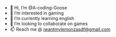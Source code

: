 - 👋 Hi, I’m @A-coding-Goose
- 👀 I’m interested in gaming
- 🌱 I’m currently learning english
- 💞️ I’m looking to collaborate on games
- 📫 Reach me @ iwantmylemonzasdf@gmail.com

<!---
A-coding-Goose/A-coding-Goose is a ✨ special ✨ repository because its `READMEPlz.md` (this file) appears on your GitHub profile.
You can click the Preview link to take a look at your changes.
--->
